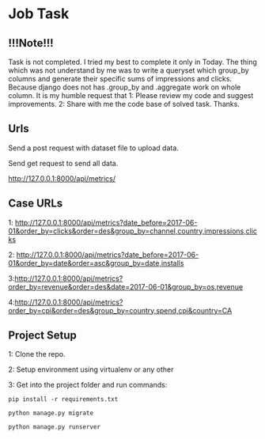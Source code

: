 # Job Task

## !!!Note!!!

Task is not completed. I tried my best to complete it only in Today. The thing which was not understand by me was to
write a queryset which group_by columns and generate their specific sums of impressions and clicks. Because django does
not has .group_by and .aggregate work on whole column. It is my humble request that 1: Please review my code and suggest
improvements. 2: Share with me the code base of solved task. Thanks.

## Urls

Send a post request with dataset file to upload data.

Send get request to send all data.

http://127.0.0.1:8000/api/metrics/

## Case URLs

1: http://127.0.0.1:8000/api/metrics?date_before=2017-06-01&order_by=clicks&order=des&group_by=channel,country,impressions,clicks

2: http://127.0.0.1:8000/api/metrics?date_before=2017-06-01&order_by=date&order=asc&group_by=date,installs

3:http://127.0.0.1:8000/api/metrics?order_by=revenue&order=des&date=2017-06-01&group_by=os,revenue

4:http://127.0.0.1:8000/api/metrics?order_by=cpi&order=des&group_by=country,spend,cpi&country=CA

## Project Setup

1: Clone the repo.

2: Setup environment using virtualenv or any other

3: Get into the project folder and run commands:

`pip install -r requirements.txt`

`python manage.py migrate`

`python manage.py runserver`

